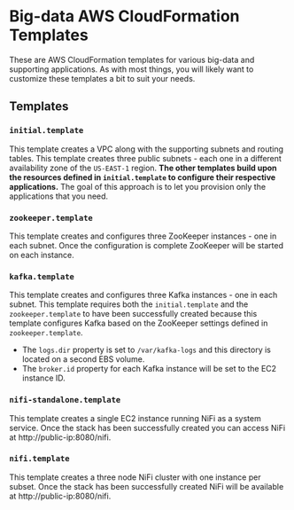 # Big-data AWS CloudFormation Templates

These are AWS CloudFormation templates for various big-data and supporting applications. As with most things, you will likely want to customize these templates a bit to suit your needs.

## Templates

### `initial.template`

This template creates a VPC along with the supporting subnets and routing tables. This template creates three public subnets - each one in a different availability zone of the `US-EAST-1` region. **The other templates build upon the resources defined in `initial.template` to configure their respective applications.** The goal of this approach is to let you provision only the applications that you need.

### `zookeeper.template`

This template creates and configures three ZooKeeper instances - one in each subnet. Once the configuration is complete ZooKeeper will be started on each instance.

### `kafka.template`

This template creates and configures three Kafka instances - one in each subnet. This template requires both the `initial.template` and the `zookeeper.template` to have been successfully created because this template configures Kafka based on the ZooKeeper settings defined in `zookeeper.template`.

* The `logs.dir` property is set to `/var/kafka-logs` and this directory is located on a second EBS volume.
* The `broker.id` property for each Kafka instance will be set to the EC2 instance ID.

### `nifi-standalone.template`

This template creates a single EC2 instance running NiFi as a system service. Once the stack has been successfully created you can access NiFi at http://public-ip:8080/nifi.

### `nifi.template`

This template creates a three node NiFi cluster with one instance per subset. Once the stack has been successfully created NiFi will be available at http://public-ip:8080/nifi.
